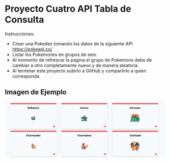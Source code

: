 # Proyecto Cuatro API Tabla de Consulta
Instrucciones:
- Crear una Pokedex tomando los datos de la siguiente API https://pokeapi.co/
- Listar los Pokemones en grupos de seis.
- Al momento de refrescar la pagina el grupo de Pokemons debe de cambiar a otro
completamente nuevo y de manera aleatoria
- Al terminar este proyecto subirlo a GitHub y compartirlo a quien corresponda.

## Imagen de Ejemplo
![Image text](assets/ejemplo.jpg)
